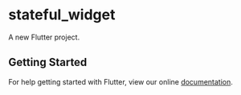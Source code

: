 # stateful_widget

A new Flutter project.

## Getting Started

For help getting started with Flutter, view our online
[documentation](http://flutter.io/).
